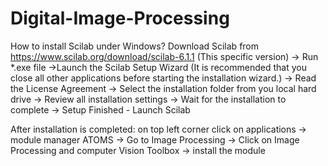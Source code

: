 # Digital-Image-Processing

How to install Scilab under Windows?
Download Scilab from https://www.scilab.org/download/scilab-6.1.1 (This specific version) -> Run *.exe file  ->Launch the Scilab Setup Wizard (It is recommended that you close all other applications before starting the installation wizard.) -> Read the License Agreement -> Select the installation folder from you local hard drive -> Review all installation settings -> Wait for the installation to complete -> Setup Finished - Launch Scilab

After installation is completed:
on top left corner click on applications -> module manager ATOMS -> Go to Image Processing  -> Click on Image Processing and computer Vision Toolbox -> install the module









